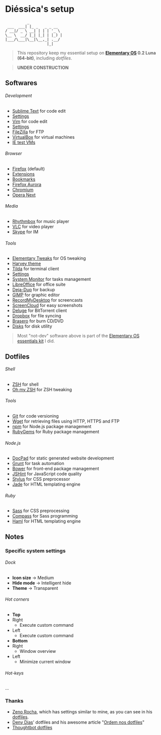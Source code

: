 # Diéssica's setup
```
          _               
 ___  ___| |_ _   _ _ __  
/ __|/ _ \ __| | | | '_ \ 
\__ \  __/ |_| |_| | |_) |
|___/\___|\__|\__,_| .__/ 
                   |_|    
```
> This repository keep my essential setup on **[Elementary OS](#) 0.2 Luna (64-bit)**, including *dotfiles*.

> **UNDER CONSTRUCTION**

## Softwares

###### Development
* [Sublime Text](http://sublimetext.com) for code edit
 * [Settings]()
* [Vim](http://vim.org) for code edit
 * [Settings]()
* [FileZilla](https://filezilla-project.org) for FTP
* [VirtualBox](https://virtualbox.org/) for virtual machines
 * [IE test VMs](http://modern.ie/pt-br/virtualization-tools)

###### Browser
* [Firefox](http://mozilla.org/firefox) (default)
 * [Extensions]()
 * [Bookmarks]()
* [Firefox Aurora](http://mozilla.org/en-US/firefox/aurora/)
* [Chromium](http://chromium.org/)
* [Opera Next](http://opera.com/computer/next)

###### Media
* [Rhythmbox](https://projects.gnome.org/rhythmbox/) for music player
* [VLC](http://videolan.org/vlc) for video player
* [Skype](http://skype.com) for IM

###### Tools
* [Elementary Tweaks](https://code.launchpad.net/~versable/elementary-community/elementary-tweaks) for OS tweaking
 * [Harvey theme](https://code.launchpad.net/~versable/elementary-community/elementary-harvey-theme)
* [Tilda](http://tilda.sourceforge.net/) for terminal client
 * [Settings]()
* [System Monitor](https://launchpad.net/gnome-system-monitor) for tasks management
* [LibreOffice](http://libreoffice.org) for office suite
* [Deja-Dup](https://launchpad.net/deja-dup) for backup
* [GIMP](http://gimp.org/) for graphic editor
* [RecordMyDesktop](http://recordmydesktop.sourceforge.net) for screencasts
* [ScreenCloud](http://screencloud.net/) for easy screenshots
* [Deluge](http://deluge-torrent.org/) for BitTorrent client
* [Dropbox](https://dropbox.com/) for file syncing 
* [Brasero](https://projects.gnome.org/brasero) for burn CD/DVD
* [Disks](https://launchpad.net/gnome-disk-utility) for disk utility

> Most "not-dev" software above is part of the [Elementary OS essentials kit](https://github.com/diessicode/elementaryos-essentials) I did. 

## Dotfiles
###### Shell
* [ZSH](http://zsh.sourceforge.net) for shell
* [Oh my ZSH](https://github.com/robbyrussell/oh-my-zsh) for ZSH tweaking

###### Tools
* [Git](http://git-scm.com/) for code versioning
* [Wget](http://gnu.org/software/wget/) for retrieving files using HTTP, HTTPS and FTP
* [npm](https://npmjs.org/) for Node.js package management
* [RubyGems](http://rubygems.org/) for Ruby package management

###### Node.js
* [DocPad](http:/docpad.org) for static generated website development
* [Grunt](http://gruntjs.com/) for task automation
* [Bower](https://github.com/bower/bower) for front-end package management
* [JSHint](http://jshint.com) for JavaScript code quality
* [Stylus](http://learnboost.github.io/stylus) for CSS preprocessor
* [Jade](http://jade-lang.com) for HTML templating engine


###### Ruby
* [Sass](http://sass-lang.com) for CSS preprocessing
* [Compass](http://compass-style.org/) for Sass programming
* [Haml](http://haml.info) for HTML templating engine

## Notes
### Specific system settings
###### Dock
* **Icon size** → Medium
* **Hide mode** → Intelligent hide
* **Theme** → Transparent

###### Hot corners
* **Top**
 * Right
   * Execute custom command
 * Left
   * Execute custom command
* **Bottom**
 * Right
   * Window overview
 * Left
   * Minimize current window

###### Hot-keys
...

### Thanks
* [Zeno Rocha](https://github.com/zenorocha), which has settings similar to mine, as you can see in his [dotfiles](https://github.com/zenorocha).
* [Deny Dias](https://github.com/denydias/dotfiles)' dotfiles and his awesome article "[Ordem nos dotfiles](http://mexapi.macpress.com.br/2013/10/ordem-nos-dotfiles.html#.UoaawUPpYsk)"
* [Thoughtbot dotfiles](https://github.com/thoughtbot/dotfiles)
